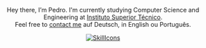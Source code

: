 <div align="center">

Hey there, I’m Pedro. I'm currently studying Computer Science and Engineering at [Instituto Superior Técnico](https://tecnico.ulisboa.pt/en/).\
Feel free to [contact me](mailto:pedro_lameiras@icloud.com) auf Deutsch, in English ou Português.


[![SkillIcons](https://skillicons.dev/icons?i=c,cpp,py,java,vue,git,gitlab,linux,vscode,idea)](https://skillicons.dev)<br/>

</div>
